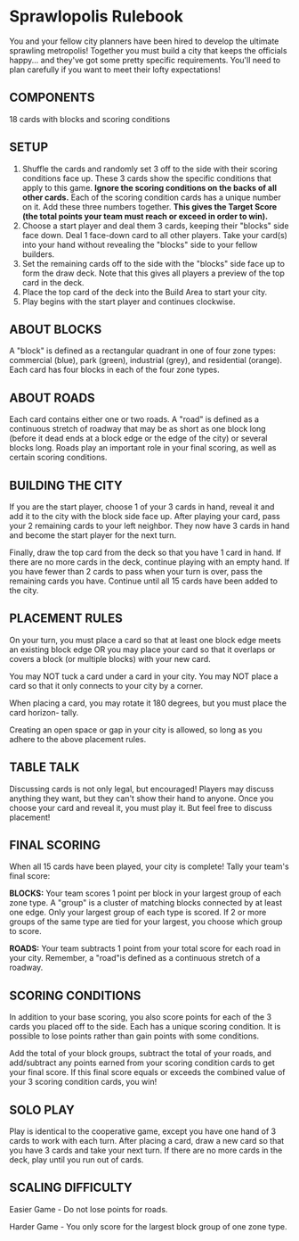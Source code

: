 # Sprawlopolis Rulebook

You and your fellow city planners have been hired to develop the ultimate sprawling metropolis! Together you must build a city that keeps the officials happy... and they've got some pretty specific requirements. You'll need to plan carefully if you want to meet their lofty expectations!

## COMPONENTS

18 cards with blocks and scoring conditions

## SETUP

1. Shuffle the cards and randomly set 3 off to
the side with their scoring conditions face up.
These 3 cards show the specific conditions
that apply to this game. **Ignore the scoring
conditions on the backs of all other cards.**
Each of the scoring condition cards has a
unique number on it. Add these three numbers together. **This gives the Target Score
(the total points your team must reach or
exceed in order to win).**
2. Choose a start player and deal them 3 cards, keeping their "blocks" side face down. Deal 1 face-down card to all other players. Take your card(s) into your hand without revealing the "blocks" side to your fellow builders.
3. Set the remaining cards off to the side with the "blocks" side face up to form the draw deck. Note that this gives all players a preview of the top card in the deck.
4. Place the top card of the deck into the Build Area to start your city.
5. Play begins with the start player and continues clockwise.

## ABOUT BLOCKS

A "block" is defined as a rectangular quadrant in one of four zone types: commercial (blue), park (green), industrial (grey), and residential (orange). Each card has four blocks in each of the four zone types.

## ABOUT ROADS

Each card contains either one or two roads. A "road" is defined as a continuous stretch of roadway that may be as short as one block long (before it dead ends at a block edge or the edge of the city) or several blocks long. Roads play an important role in your final scoring, as well as certain scoring conditions.

## BUILDING THE CITY

If you are the start player, choose 1 of your 3 cards in hand, reveal it and add it to the city with the block side face up. After playing your card, pass your 2 remaining cards to your left neighbor. They now have 3 cards in hand and become the start player for the next turn.

Finally, draw the top card from the deck so that you have 1 card in hand. If there are no more cards in the deck, continue playing with an empty hand. If you have fewer than 2 cards to pass when your turn is over, pass the remaining cards you have. Continue until all 15 cards have been added to the city.

## PLACEMENT RULES

On your turn, you must place a card so that at least one block edge meets an existing block edge OR you may place your card so that it overlaps or covers a block (or multiple blocks) with your new card.

You may NOT tuck a card under a card in your city. You may NOT place a card so that it only connects to your city by a corner.

When placing a card, you may rotate it 180 degrees, but you must place the card horizon- tally.

Creating an open space or gap in your city is allowed, so long as you adhere to the above placement rules.

## TABLE TALK

Discussing cards is not only legal, but encouraged! Players may discuss anything they want, but they can't show their hand to anyone. Once you choose your card and reveal it, you must play it. But feel free to discuss placement!

## FINAL SCORING

When all 15 cards have been played, your city is complete! Tally your team's final score:

**BLOCKS:** Your team scores 1 point per block in your largest group of each zone type. A "group" is a cluster of matching blocks connected by at least one edge. Only your largest group of each type is scored. If 2 or more groups of the same type are tied for your largest, you choose which group to score.

**ROADS:** Your team subtracts 1 point from your total score for each road in your city. Remember, a "road"is defined as a continuous stretch of a roadway.

## SCORING CONDITIONS

In addition to your base scoring, you also score points for each of the 3 cards you placed off to the side. Each has a unique scoring condition. It is possible to lose points rather than gain points with some conditions.

Add the total of your block groups, subtract the total of your roads, and add/subtract any points earned from your scoring condition cards to get your final score. If this final score equals or exceeds the combined value of your 3 scoring condition cards, you win!

## SOLO PLAY

Play is identical to the cooperative game, except you have one hand of 3 cards to work with each turn. After placing a card, draw a new card so that you have 3 cards and take your next turn. If there are no more cards in the deck, play until you run out of cards.

## SCALING DIFFICULTY

Easier Game - Do not lose points for roads.

Harder Game - You only score for the largest block group of one zone type.
